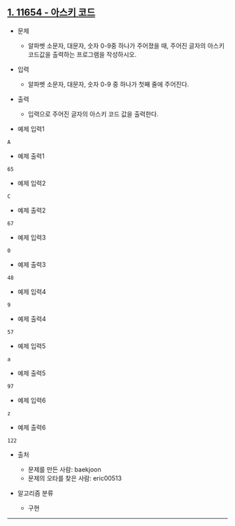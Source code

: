 ## [1. 11654 - 아스키 코드](https://github.com/laphayen/coding_test_python/blob/main/BAEKJOON/etc/11654/11654.py)
* 문제
	* 알파벳 소문자, 대문자, 숫자 0-9중 하나가 주어졌을 때, 주어진 글자의 아스키 코드값을 출력하는 프로그램을 작성하시오.

* 입력
	* 알파벳 소문자, 대문자, 숫자 0-9 중 하나가 첫째 줄에 주어진다.

* 출력
	* 입력으로 주어진 글자의 아스키 코드 값을 출력한다.

* 예제 입력1
<pre><code>A</code></pre>

* 예제 출력1
<pre><code>65</code></pre>

* 예제 입력2
<pre><code>C</code></pre>

* 예제 출력2
<pre><code>67</code></pre>

* 예제 입력3
<pre><code>0</code></pre>

* 예제 출력3
<pre><code>48</code></pre>

* 예제 입력4
<pre><code>9</code></pre>

* 예제 출력4
<pre><code>57</code></pre>

* 예제 입력5
<pre><code>a</code></pre>

* 예제 출력5
<pre><code>97</code></pre>

* 예제 입력6
<pre><code>z</code></pre>

* 예제 출력6
<pre><code>122</code></pre>

* 출처
	* 문제를 만든 사람: baekjoon
	* 문제의 오타를 찾은 사람: eric00513

* 알고리즘 분류
	* 구현

* * *
